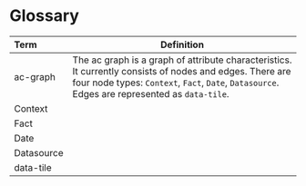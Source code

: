 # Glossary

| Term | Definition |
| :----  | ----------- |
| ac-graph  | The ac graph is a graph of attribute characteristics. <br> It currently consists of nodes and edges. There are four node types: `Context`, `Fact`, `Date`, `Datasource`. <br> Edges are represented as `data-tile`. |
| Context | |
| Fact | |
| Date | |
| Datasource | |
| data-tile | |
